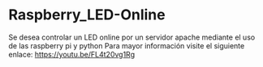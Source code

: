 # Raspberry_LED-Online
Se desea controlar un LED online por un servidor apache mediante el uso de las raspberry pi y python
Para mayor información visite el siguiente enlace: https://youtu.be/FL4t20vg1Rg
